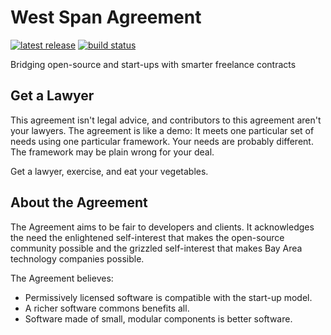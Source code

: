 West Span Agreement
===================

[![latest release](https://img.shields.io/github/release/kemitchell/west-span-agreement.svg)](https://github.com/kemitchell/west-span-agreement/releases)
[![build status](https://img.shields.io/travis/kemitchell/west-span-agreement.svg)](http://travis-ci.org/kemitchell/west-span-agreement)

Bridging open-source and start-ups with smarter freelance contracts

Get a Lawyer
------------

This agreement isn't legal advice, and contributors to this agreement aren't your lawyers. The agreement is like a demo: It meets one particular set of needs using one particular framework. Your needs are probably different. The framework may be plain wrong for your deal.

Get a lawyer, exercise, and eat your vegetables.

About the Agreement
-------------------

The Agreement aims to be fair to developers and clients. It acknowledges the need the enlightened self-interest that makes the open-source community possible and the grizzled self-interest that makes Bay Area technology companies possible.

The Agreement believes:

- Permissively licensed software is compatible with the start-up model.
- A richer software commons benefits all.
- Software made of small, modular components is better software.
